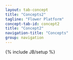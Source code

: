 ```yaml
---
layout: tab-concept
title: "Concepts2"
tagline: "Flower Platform"
concept-tab-id: concept2
title: "Concept2"
navigation-title: "Concepts"
group: navigation
---
```

{% include JB/setup %}